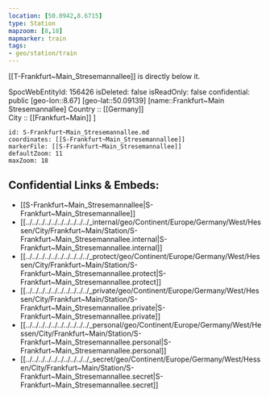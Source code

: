 ```yaml
---
location: [50.0942,8.6715] 
type: Station 
mapzoom: [8,18] 
mapmarker: train 
tags:
- geo/station/train
---
```


[[T-Frankfurt~Main_Stresemannallee]] is directly below it. 

SpocWebEntityId: 156426
isDeleted: false
isReadOnly: false
confidential: public
[geo-lon::8.67] 
[geo-lat::50.09139] 
[name::Frankfurt~Main Stresemannallee] 
Country :: [[Germany]]  
City :: [[Frankfurt~Main]] ] 


```leaflet
id: S-Frankfurt~Main_Stresemannallee.md
coordinates: [[S-Frankfurt~Main_Stresemannallee]] 
markerFile: [[S-Frankfurt~Main_Stresemannallee]] 
defaultZoom: 11 
maxZoom: 18
```


## Confidential Links & Embeds: 
- [[S-Frankfurt~Main_Stresemannallee|S-Frankfurt~Main_Stresemannallee]] 
- [[../../../../../../../../../../_internal/geo/Continent/Europe/Germany/West/Hessen/City/Frankfurt~Main/Station/S-Frankfurt~Main_Stresemannallee.internal|S-Frankfurt~Main_Stresemannallee.internal]] 
- [[../../../../../../../../../../_protect/geo/Continent/Europe/Germany/West/Hessen/City/Frankfurt~Main/Station/S-Frankfurt~Main_Stresemannallee.protect|S-Frankfurt~Main_Stresemannallee.protect]] 
- [[../../../../../../../../../../_private/geo/Continent/Europe/Germany/West/Hessen/City/Frankfurt~Main/Station/S-Frankfurt~Main_Stresemannallee.private|S-Frankfurt~Main_Stresemannallee.private]] 
- [[../../../../../../../../../../_personal/geo/Continent/Europe/Germany/West/Hessen/City/Frankfurt~Main/Station/S-Frankfurt~Main_Stresemannallee.personal|S-Frankfurt~Main_Stresemannallee.personal]] 
- [[../../../../../../../../../../_secret/geo/Continent/Europe/Germany/West/Hessen/City/Frankfurt~Main/Station/S-Frankfurt~Main_Stresemannallee.secret|S-Frankfurt~Main_Stresemannallee.secret]] 
